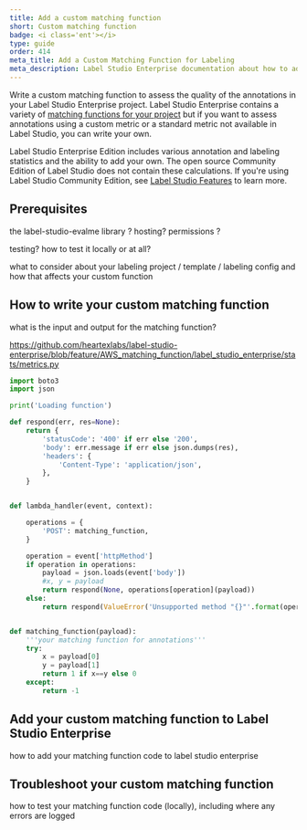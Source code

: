 ```yaml
---
title: Add a custom matching function
short: Custom matching function
badge: <i class='ent'></i>
type: guide
order: 414
meta_title: Add a Custom Matching Function for Labeling
meta_description: Label Studio Enterprise documentation about how to add a custom matching function to use for assessing annotator agreement or the quality of your annotation results for data labeling and machine learning projects.
---
```


Write a custom matching function to assess the quality of the annotations in your Label Studio Enterprise project. Label Studio Enterprise contains a variety of [matching functions for your project](stats.html) but if you want to assess annotations using a custom metric or a standard metric not available in Label Studio, you can write your own. 

<div class="enterprise"><p>
Label Studio Enterprise Edition includes various annotation and labeling statistics and the ability to add your own. The open source Community Edition of Label Studio does not contain these calculations. If you're using Label Studio Community Edition, see <a href="label_studio_compare.html">Label Studio Features</a> to learn more.
</p></div>

## Prerequisites


the label-studio-evalme library ?
hosting?
permissions ?

testing? how to test it locally or at all? 

what to consider about your labeling project / template / labeling config and how that affects your custom function


## How to write your custom matching function

what is the input and output for the matching function? 

https://github.com/heartexlabs/label-studio-enterprise/blob/feature/AWS_matching_function/label_studio_enterprise/stats/metrics.py



```python
import boto3
import json

print('Loading function')

def respond(err, res=None):
    return {
        'statusCode': '400' if err else '200',
        'body': err.message if err else json.dumps(res),
        'headers': {
            'Content-Type': 'application/json',
        },
    }


def lambda_handler(event, context):

    operations = {
        'POST': matching_function,
    }

    operation = event['httpMethod']
    if operation in operations:
        payload = json.loads(event['body'])
        #x, y = payload
        return respond(None, operations[operation](payload))
    else:
        return respond(ValueError('Unsupported method "{}"'.format(operation)))


def matching_function(payload):
    '''your matching function for annotations'''
    try:
        x = payload[0]
        y = payload[1]
        return 1 if x==y else 0
    except:
        return -1
```


## Add your custom matching function to Label Studio Enterprise




how to add your matching function code to label studio enterprise



## Troubleshoot your custom matching function


how to test your matching function code (locally), including where any errors are logged






